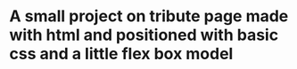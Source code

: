 # A small project on tribute page made with html and positioned with basic css and a little flex box model
